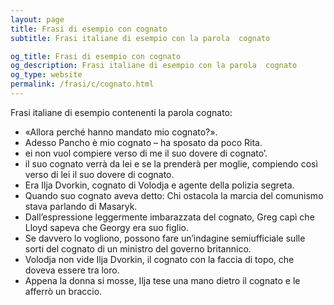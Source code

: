 ```yaml
---
layout: page
title: Frasi di esempio con cognato 
subtitle: Frasi italiane di esempio con la parola  cognato

og_title: Frasi di esempio con cognato 
og_description: Frasi italiane di esempio con la parola  cognato
og_type: website
permalink: /frasi/c/cognato.html
---
```


Frasi italiane di esempio contenenti la parola cognato:


- «Allora perché hanno mandato mio cognato?».
- Adesso Pancho è mio cognato – ha sposato da poco Rita.
- ei non vuol compiere verso di me il suo dovere di cognato’.
- il suo cognato verrà da lei e se la prenderà per moglie, compiendo così verso di lei il suo dovere di cognato.
- Era Ilja Dvorkin, cognato di Volodja e agente della polizia segreta.
- Quando suo cognato aveva detto: Chi ostacola la marcia del comunismo stava parlando di Masaryk.
- Dall’espressione leggermente imbarazzata del cognato, Greg capì che Lloyd sapeva che Georgy era suo figlio.
- Se davvero lo vogliono, possono fare un’indagine semiufficiale sulle sorti del cognato di un ministro del governo britannico.
- Volodja non vide Ilja Dvorkin, il cognato con la faccia di topo, che doveva essere tra loro.
- Appena la donna si mosse, Ilja tese una mano dietro il cognato e le afferrò un braccio.
